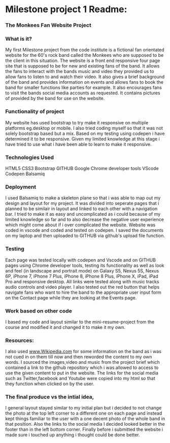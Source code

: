 # Milestone project 1 Readme:

### The Monkees Fan Website Project

### What is it?
My first Milestone project from the code institute is a fictional fan orientated website for the 60's rock band called the Monkees who are supposed to be the client in this situation.
The website is a front end responsive four page site that is supposed to be for new and existing fans of the band. It allows the fans to interact with the bands music and video they provided us to allow fans to listen to and watch their video. It also gives a brief background of the band and provides information on events and allows fans to book the band for smaller functions like parties for example. It also encourages fans to visit the bands social media accounts as requested. It contains pictures of provided by the band for use on the website.


### Functionality of project
My website has used bootstrap to try make it responsive on multiple platforms eg.desktop or mobile. I also tried coding myself so that it was not solely bootstrap based but a mix. Based on my testing using codepen i have determined it to be responsive. Given my limited knowledge at this stage i have tried to use what i have been able to learn to make it responsive.

### Technologies Used
HTML5
CSS3
Bootstrap
GITHUB
Google Chrome developer tools
VScode
Codepen
Balsamiq

### Deployment
I used Balsamiq to make a skeleton plane so that i was able to map out my design and layout for my project. It was divided into seperate pages that i planned to be similair in layout and linked to each other with a navigation bar. I tried to make it as easy and uncomplicated as i could because of my limited knowledge so far and to also decrease the negative user experience which might come about if i over complicated the website. 
Website was coded in vscode and coded and tested on codepen. I saved the documents on my laptop and then uploaded to GITHUB via github's upload file function. 

### Testing
Each page was tested locally with codepen and Vscode and on GITHUB pages using Chrome developer tools, testing its functionality as well as look and feel (in landscape and portrait mode) on Galaxy S5, Nexus 5S, Nexus 6P, iPhone 7, iPhone 7 Plus, iPhone 8, iPhone 8 Plus, iPhone X, iPad, iPad Pro and responsive desktop. All links were tested along with music tracks audio controls and video player.
I also tested out the red button that helps navigate fans who want to hire the band to the appropriate user input form on the Contact page while they are  looking at the Events page.

### Work based on other code
I based my code and layout similar to the mini-resume-project from the course and modified it and changed it to make it my own.

### Resources:
I also used www.Wikipedia.com for some information on the band as i was not cued in on them till now and then reworded the content to my own words.
I sourced the images,video and music from the project brief which contained a link to the github repository which i was allowed to access to use the given content to put in the website.
The links for the social media such as Twitter,facebook and Youtube were copied into my html so that they function when clicked on by the user.

### The final produce vs the intial idea,
I general layout stayed similar to my initial plan but i decided to not change the photo at the top left corner to a different one on each page and instead kept things familiar to the user with a one decent photo of the whole band in that position.
Also the links to the social media I decided looked better in the footer than in the left bottom corner.
Finally before i submitted the website i made sure i touched up anything i thought could be done better.
